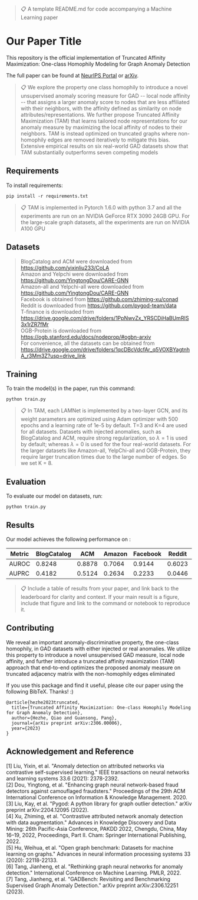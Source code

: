 >📋  A template README.md for code accompanying a Machine Learning paper

# Our Paper Title

This repository is the official implementation of Truncated Affinity Maximization: One-class
Homophily Modeling for Graph Anomaly Detection 

The full paper can be found at [NeurIPS Portal](https://nips.cc/virtual/2023/poster/70486) or [arXiv](https://arxiv.org/pdf/2306.00006.pdf).


>📋  We explore the  property one class homophily to introduce a novel unsupervised anomaly scoring measure for GAD -- local node affinity -- that assigns a larger anomaly score to nodes that are less affiliated with their neighbors, with the affinity defined as similarity on node attributes/representations.
We further propose Truncated Affinity Maximization (TAM) that learns tailored node representations for our anomaly measure by maximizing the local affinity of nodes to their neighbors.
TAM is instead optimized on truncated graphs where non-homophily edges are removed iteratively to mitigate this bias. Extensive empirical results on six real-world GAD datasets show that TAM substantially outperforms seven competing models
>
## Requirements

To install requirements:

```setup
pip install -r requirements.txt
```


>📋  TAM is implemented in Pytorch 1.6.0 with python 3.7 and all the experiments are run on an NVIDIA GeForce RTX 3090 24GB GPU.   For the large-scale graph datasets, all the experiments are run on NVIDIA A100 GPU

## Datasets
> BlogCatalog and ACM were downloaded from https://github.com/yixinliu233/CoLA <br>
> Amazon and Yelpchi were downloaded from  https://github.com/YingtongDou/CARE-GNN <br>
> Amazon-all and Yelpchi-all were downloaded from  https://github.com/YingtongDou/CARE-GNN <br>
> Facebook is obtained from  https://github.com/zhiming-xu/conad <br>
> Reddit is downloaded from https://github.com/pygod-team/data  <br>
> T-finance is downloaded from https://drive.google.com/drive/folders/1PpNwvZx_YRSCDiHaBUmRIS3x1rZR7fMr <br>
> OGB-Protein is downloaded from https://ogb.stanford.edu/docs/nodeprop/#ogbn-arxiv <br>
For convenience, all the datasets can be obtained from  https://drive.google.com/drive/folders/1qcDBcVdcfAr_q5VOXBYagtnhA_r3Mm3Z?usp=drive_link

## Training

To train the model(s) in the paper, run this command:

```train
python train.py
```

>📋  In TAM, each LAMNet is implemented by a two-layer GCN, and its weight parameters are optimized using Adam optimizer with 500 epochs and a learning rate of 1e-5 by default.  T=3 and K=4 are used for all datasets. Datasets with injected anomalies, such as BlogCatalog and ACM, require strong regularization, so $\lambda=1$ is used by default; whereas $\lambda=0$ is used for the four real-world datasets.
For the larger datasets like Amazon-all, YelpChi-all and OGB-Protein, they require larger truncation times  due to the large number of edges. So we set K = 8.
## Evaluation

To evaluate our model on datasets,  run:

```eval
python train.py 
```

## Results
Our model achieves the following performance on :

| Metric | BlogCatalog | ACM      | Amazon         | Facebook | Reddit | YelpChi |
|--------|-------------|----------|----------------|----------|--------|--------|
| AUROC  | 0.8248      | 0.8878   | 0.7064         | 0.9144   | 0.6023 | 0.5643 |
| AUPRC  | 0.4182      | 0.5124   | 0.2634   | 0.2233  | 0.0446 | 0.0778 |
>📋  Include a table of results from your paper, and link back to the leaderboard for clarity and context. If your main result is a figure, include that figure and link to the command or notebook to reproduce it. 


## Contributing
We reveal an important anomaly-discriminative property, the one-class homophily, in GAD datasets with either injected or real anomalies. We utilize this property to introduce a novel unsupervised GAD measure, local node affinity, and further introduce a truncated affinity maximization (TAM) approach that end-to-end optimizes the proposed anomaly measure on truncated adjacency  matrix with the non-homophily edges eliminated





If you use this package and find it useful, please cite our paper using the following BibTeX. Thanks! :)

```
@article{hezhe2023truncated,
  title={Truncated Affinity Maximization: One-class Homophily Modeling for Graph Anomaly Detection},
  author={Hezhe, Qiao and Guansong, Pang},
  journal={arXiv preprint arXiv:2306.00006},
  year={2023}
}
```

## Acknowledgement and Reference
[1] Liu, Yixin, et al. "Anomaly detection on attributed networks via contrastive self-supervised learning." IEEE transactions on neural networks and learning systems 33.6 (2021): 2378-2392. <br>
[2] Dou, Yingtong, et al. "Enhancing graph neural network-based fraud detectors against camouflaged fraudsters." Proceedings of the 29th ACM International Conference on Information & Knowledge Management. 2020. <br>
[3] Liu, Kay, et al. "Pygod: A python library for graph outlier detection." arXiv preprint arXiv:2204.12095 (2022). <br>
[4] Xu, Zhiming, et al. "Contrastive attributed network anomaly detection with data augmentation." Advances in Knowledge Discovery and Data Mining: 26th Pacific-Asia Conference, PAKDD 2022, Chengdu, China, May 16–19, 2022, Proceedings, Part II. Cham: Springer International Publishing, 2022. <br>
[5] Hu, Weihua, et al. "Open graph benchmark: Datasets for machine learning on graphs." Advances in neural information processing systems 33 (2020): 22118-22133.<br>
[6] Tang, Jianheng, et al. "Rethinking graph neural networks for anomaly detection." International Conference on Machine Learning. PMLR, 2022.<br>
[7] Tang, Jianheng, et al. "GADBench: Revisiting and Benchmarking Supervised Graph Anomaly Detection." arXiv preprint arXiv:2306.12251 (2023). <br>

